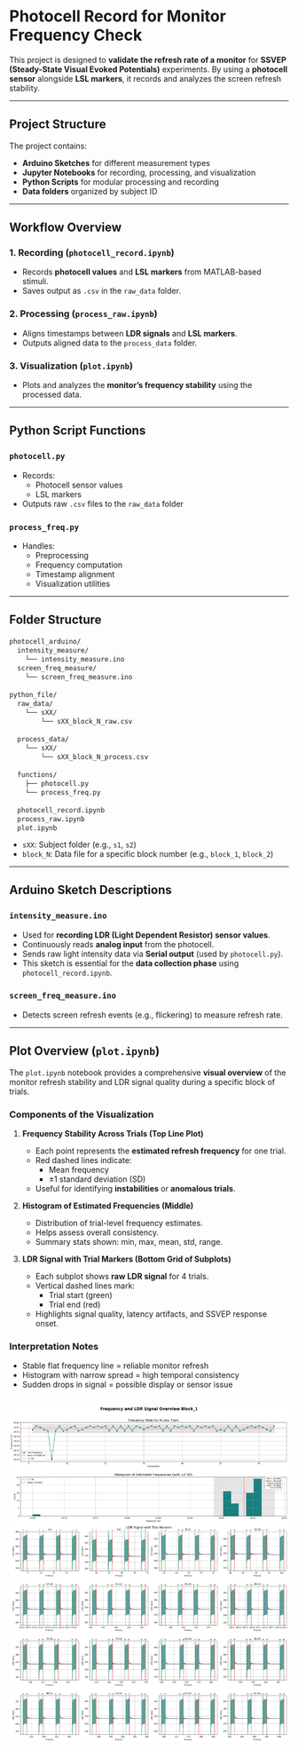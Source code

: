 # Photocell Record for Monitor Frequency Check

This project is designed to **validate the refresh rate of a monitor** for **SSVEP (Steady-State Visual Evoked Potentials)** experiments. By using a **photocell sensor** alongside **LSL markers**, it records and analyzes the screen refresh stability.

---

## Project Structure

The project contains:
- **Arduino Sketches** for different measurement types
- **Jupyter Notebooks** for recording, processing, and visualization
- **Python Scripts** for modular processing and recording
- **Data folders** organized by subject ID

---

## Workflow Overview

### 1. Recording (`photocell_record.ipynb`)
- Records **photocell values** and **LSL markers** from MATLAB-based stimuli.
- Saves output as `.csv` in the `raw_data` folder.

### 2. Processing (`process_raw.ipynb`)
- Aligns timestamps between **LDR signals** and **LSL markers**.
- Outputs aligned data to the `process_data` folder.

### 3. Visualization (`plot.ipynb`)
- Plots and analyzes the **monitor’s frequency stability** using the processed data.

---

## Python Script Functions

### `photocell.py`
- Records:
  - Photocell sensor values
  - LSL markers
- Outputs raw `.csv` files to the `raw_data` folder

### `process_freq.py`
- Handles:
  - Preprocessing
  - Frequency computation
  - Timestamp alignment
  - Visualization utilities

---

## Folder Structure

```plaintext
photocell_arduino/
  intensity_measure/
    └── intensity_measure.ino
  screen_freq_measure/
    └── screen_freq_measure.ino

python_file/
  raw_data/
    └── sXX/
        └── sXX_block_N_raw.csv

  process_data/
    └── sXX/
        └── sXX_block_N_process.csv

  functions/
    ├── photocell.py
    └── process_freq.py

  photocell_record.ipynb
  process_raw.ipynb
  plot.ipynb
```

- `sXX`: Subject folder (e.g., `s1`, `s2`)
- `block_N`: Data file for a specific block number (e.g., `block_1`, `block_2`)

---
## Arduino Sketch Descriptions
### `intensity_measure.ino`  
- Used for **recording LDR (Light Dependent Resistor) sensor values**.
- Continuously reads **analog input** from the photocell.
- Sends raw light intensity data via **Serial output** (used by `photocell.py`).
- This sketch is essential for the **data collection phase** using `photocell_record.ipynb`.

### `screen_freq_measure.ino`  
- Detects screen refresh events (e.g., flickering) to measure refresh rate.


---

## Plot Overview (`plot.ipynb`)

The `plot.ipynb` notebook provides a comprehensive **visual overview** of the monitor refresh stability and LDR signal quality during a specific block of trials.

### Components of the Visualization

1. **Frequency Stability Across Trials (Top Line Plot)**
   - Each point represents the **estimated refresh frequency** for one trial.
   - Red dashed lines indicate:
     - Mean frequency
     - ±1 standard deviation (SD)
   - Useful for identifying **instabilities** or **anomalous trials**.

2. **Histogram of Estimated Frequencies (Middle)**
   - Distribution of trial-level frequency estimates.
   - Helps assess overall consistency.
   - Summary stats shown: min, max, mean, std, range.

3. **LDR Signal with Trial Markers (Bottom Grid of Subplots)**
   - Each subplot shows **raw LDR signal** for 4 trials.
   - Vertical dashed lines mark:
     - Trial start (green)
     - Trial end (red)
   - Highlights signal quality, latency artifacts, and SSVEP response onset.

### Interpretation Notes
- Stable flat frequency line = reliable monitor refresh
- Histogram with narrow spread = high temporal consistency
- Sudden drops in signal = possible display or sensor issue

[![Preview](plot.png)](plot.png)
---

